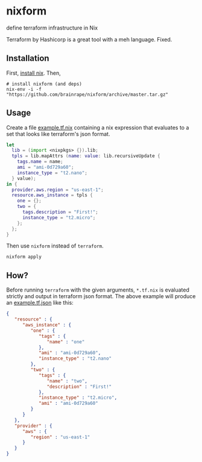 # nixform
define terraform infrastructure in Nix

Terraform by Hashicorp is a great tool with a meh language. Fixed.

## Installation

First, [install nix](https://nixos.org/nix/download.html). Then,

```
# install nixform (and deps)
nix-env -i -f "https://github.com/brainrape/nixform/archive/master.tar.gz"
```

## Usage

Create a file [example.tf.nix](example.tf.nix) containing a nix expression that evaluates to a set that looks like terraform's json format.

```nix
let
  lib = (import <nixpkgs> {}).lib;
  tpls = lib.mapAttrs (name: value: lib.recursiveUpdate {
    tags.name = name;
    ami = "ami-0d729a60";
    instance_type = "t2.nano";
  } value);
in {
  provider.aws.region = "us-east-1";
  resource.aws_instance = tpls {
    one = {};
    two = {
      tags.description = "First!";
      instance_type = "t2.micro";
    };
  };
}
```

Then use `nixform` instead of `terraform`.

```
nixform apply
```


## How?

Before running `terraform` with the given arguments, `*.tf.nix` is evaluated strictly and output in terraform json format. The above example will produce an [example.tf.json](example.tf.json) like this:
```json
{
   "resource" : {
      "aws_instance" : {
         "one" : {
            "tags" : {
               "name" : "one"
            },
            "ami" : "ami-0d729a60",
            "instance_type" : "t2.nano"
         },
         "two" : {
            "tags" : {
               "name" : "two",
               "description" : "First!"
            },
            "instance_type" : "t2.micro",
            "ami" : "ami-0d729a60"
         }
      }
   },
   "provider" : {
      "aws" : {
         "region" : "us-east-1"
      }
   }
}
```
